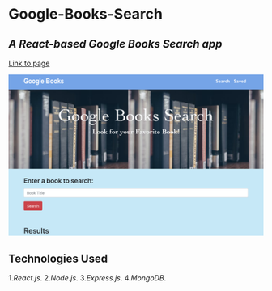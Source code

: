 # Google-Books-Search

## _A React-based Google Books Search app_

[Link to page](https://booksgglapisearch.herokuapp.com/)


![](client/public/img/gglbook.png)

## Technologies Used

1._React.js_.
2._Node.js_.
3._Express.js_.
4._MongoDB_.
